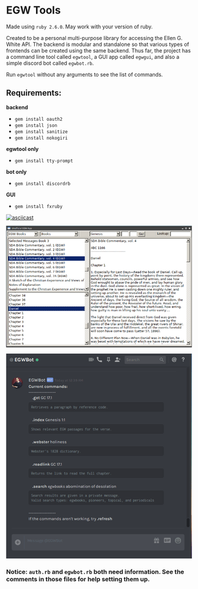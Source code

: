 # EGW Tools

Made using `ruby 2.6.0`. May work with your version of ruby.

Created to be a personal multi-purpose library for accessing the Ellen G. White API. The backend is modular and standalone so that various types of frontends can be created using the same backend. Thus far, the project has a command line tool called `egwtool`, a GUI app called `egwgui`, and also a simple discord bot called `egwbot.rb`.

Run `egwtool` without any arguments to see the list of commands.

## Requirements:

**backend**
* `gem install oauth2`
* `gem install json`
* `gem install sanitize`
* `gem install nokogiri`

**egwtool only**
* `gem install tty-prompt`

**bot only**
* `gem install discordrb`

**GUI**
* `gem install fxruby`

[![asciicast](https://asciinema.org/a/QsTuuwSiCyHwettMhzmnBeRQJ.svg)](https://asciinema.org/a/QsTuuwSiCyHwettMhzmnBeRQJ)

![Experimental GUI](/demo/egwgui.png)

![egwbot demo](/demo/egwbot.gif)


### Notice: `auth.rb` and `egwbot.rb` both need information. See the comments in those files for help setting them up.
